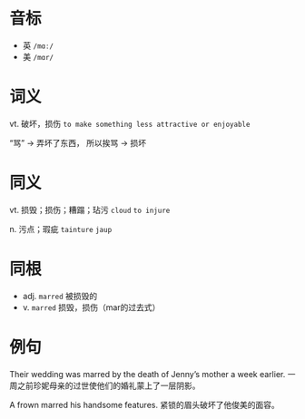 # 音标

- 英 `/mɑː/`
- 美 `/mɑr/`

# 词义

vt. 破坏，损伤
`to make something less attractive or enjoyable`



“骂” → 弄坏了东西， 所以挨骂 → 损坏

# 同义

vt. 损毁；损伤；糟蹋；玷污
`cloud` `to injure`

n. 污点；瑕疵
`tainture` `jaup`

# 同根

- adj. `marred` 被损毁的
- v. `marred` 损毁，损伤（mar的过去式）

# 例句

Their wedding was marred by the death of Jenny’s mother a week earlier.
一周之前珍妮母亲的过世使他们的婚礼蒙上了一层阴影。

A frown marred his handsome features.
紧锁的眉头破坏了他俊美的面容。



